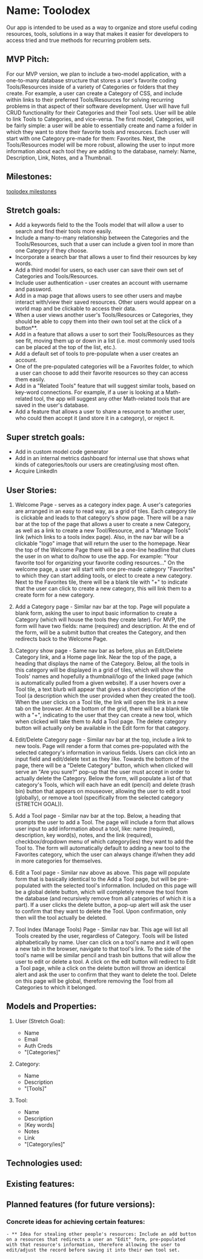 # Name: Toolodex

Our app is intended to be used as a way to organize and store useful coding resources, tools, solutions in a way that makes it easier for developers to access tried and true methods for recurring problem sets.

## MVP Pitch:

For our MVP version, we plan to include a two-model application, with a one-to-many database structure that stores a user's favorite coding Tools/Resources inside of a variety of Categories or folders that they create. For example, a user can create a Category of CSS, and include within links to their preferred Tools/Resources for solving recurring problems in that aspect of their software development. User will have full CRUD functionality for their Categories and their Tool sets. User will be able to link Tools to Categories, and vice-versa. The first model, Categories, will be fairly simple: a user will be able to essentially create and name a folder in which they want to store their favorite tools and resources. Each user will start with one Category pre-made for them: Favorites. Next, the Tools/Resources model will be more robust, allowing the user to input more information about each tool they are adding to the database, namely: Name, Description, Link, Notes, and a Thumbnail.

## Milestones:

[toolodex milestones](https://trello.com/b/u8NlOYW3/toolodex-milestones)

## Stretch goals:
- Add a keywords field to the the Tools model that will allow a user to search and find their tools more easily.
- Include a many-to-many relationship between the Categories and the Tools/Resources, such that a user can include a given tool in more than one Category if they choose.
- Incorporate a search bar that allows a user to find their resources by key words.
- Add a third model for users, so each user can save their own set of Categories and Tools/Resources.
- Include user authentication - user creates an account with username and password.
- Add in a map page that allows users to see other users and maybe interact with/view their saved resources. Other users would appear on a world map and be clickable to access their data.
- When a user views another user's Tools/Resources or Categories, they should be able to copy them into their own tool set at the click of a button**.
- Add in a feature that allows a user to sort their Tools/Resources as they see fit, moving them up or down in a list (i.e. most commonly used tools can be placed at the top of the list, etc.).
- Add a default set of tools to pre-populate when a user creates an account.
- One of the pre-populated categories will be a Favorites folder, to which a user can choose to add their favorite resources so they can access them easily.
- Add in a "Related Tools" feature that will suggest similar tools, based on key-word connections. For example, if a user is looking at a Math-related tool, the app will suggest any other Math-related tools that are saved in the user's database.
- Add a feature that allows a user to share a resource to another user, who could then accept it (and store it in a category), or reject it.

## Super stretch goals:
- Add in custom model code generator
- Add in an internal metrics dashboard for internal use that shows what kinds of categories/tools our users are creating/using most often.
- Acquire LinkedIn


## User Stories:
1. Welcome Page - serves as a category index page. A user's categories are arranged in an easy to read way, as a grid of tiles. Each category tile is clickable and leads to that category's show page. There will be a nav bar at the top of the page that allows a user to create a new Category, as well as a link to create a new Tool/Resource, and a "Manage Tools" link (which links to a tools index page). Also, in the nav bar will be a clickable "logo" image that will return the user to the homepage. Near the top of the Welcome Page there will be a one-line headline that clues the user in on what to do/how to use the app. For example: "Your favorite tool for organizing your favorite coding resources..." On the welcome page, a user will start with one pre-made category "Favorites" to which they can start adding tools, or elect to create a new category. Next to the Favorites tile, there will be a blank tile with "+" to indicate that the user can click to create a new category, this will link them to a create form for a new category.

2. Add a Category page - Similar nav bar at the top. Page will populate a blank form, asking the user to input basic information to create a Category (which will house the tools they create later). For MVP, the form will have two fields: name (required) and description. At the end of the form, will be a submit button that creates the Category, and then redirects back to the Welcome Page.

3. Category show page - Same nav bar as before, plus an Edit/Delete Category link, and a Home page link. Near the top of the page, a heading that displays the name of the Category. Below, all the tools in this category will be displayed in a grid of tiles, which will show the Tools' names and hopefully a thumbnail/logo of the linked page (which is automatically pulled from a given website). If a user hovers over a Tool tile, a text blurb will appear that gives a short description of the Tool (a description which the user provided when they created the tool). When the user clicks on a Tool tile, the link will open the link in a new tab on the browser. At the bottom of the grid, there will be a blank tile with a "+", indicating to the user that they can create a new tool, which when clicked will take them to Add a Tool page. The delete category button will actually only be available in the Edit form for that category.

4. Edit/Delete Category page - Similar nav bar at the top, include a link to new tools. Page will render a form that comes pre-populated with the selected category's information in various fields. Users can click into an input field and edit/delete text as they like. Towards the bottom of the page, there will be a "Delete Category" button, which when clicked will serve an "Are you sure?" pop-up that the user must accept in order to actually delete the Category. Below the form, will populate a list of that category's Tools, which will each have an edit 
(pencil) and delete (trash bin) button that appears on mouseover, allowing the user to edit a tool (globally), or remove a tool (specifically from the selected category (STRETCH GOAL)). 

5. Add a Tool page - Similar nav bar at the top. Below, a heading that prompts the user to add a Tool. The page will include a form that allows user input to add information about a tool, like: name (required), description, key word(s), notes, and the link (required), checkbox/dropdown menu of which category(ies) they want to add the Tool to. The form will automatically default to adding a new tool to the Favorites category, which the user can always change if/when they add in more categories for themselves.

6. Edit a Tool page -  Similar nav above as above. This page will populate form that is basically identical to the Add a Tool page, but will be pre-populated with the selected tool's information. Included on this page will be a global delete button, which will completely remove the tool from the database (and recursively remove from all categories of which it is a part). If a user clicks the delete button, a pop-up alert will ask the user to confirm that they want to delete the Tool. Upon confirmation, only then will the tool actually be deleted.

7. Tool Index (Manage Tools) Page - Similar nav bar. This age will list all Tools created by the user, regardless of Category. Tools will be listed alphabetically by name. User can click on a tool's name and it will open a new tab in the browser, navigate to that tool's link. To the side of the tool's name will be similar pencil and trash bin buttons that will allow the user to edit or delete a tool. A click on the edit button will redirect to Edit a Tool page, while a click on the delete button will throw an identical alert and ask the user to confirm that they want to delete the tool. Delete on this page will be global, therefore removing the Tool from all Categories to which it belonged.


## Models and Properties:
1. User (Stretch Goal):
    - Name
    - Email
    - Auth Creds
    - "[Categories]"

2. Category:
    - Name
    - Description
    - "[Tools]"

3. Tool:
    - Name
    - Description
    - [Key words]
    - Notes
    - Link
    - "[Category/ies]"




## Technologies used:

## Existing features:

## Planned features (for future versions):


### Concrete ideas for achieving certain features:
    - ** Idea for stealing other people's resources: Include an add button on a resources that redirects a user an "Edit" form, pre-populated with that resource's information, therefore allowing the user to edit/adjust the record before saving it into their own tool set.